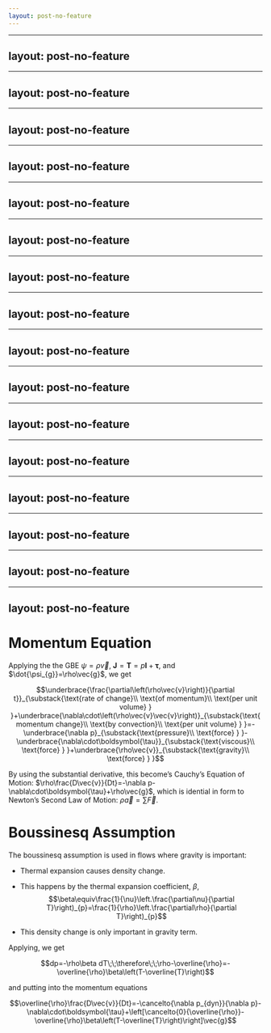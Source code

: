 ```yaml
---
layout: post-no-feature
---
```



---
layout: post-no-feature
---


---
layout: post-no-feature
---


---
layout: post-no-feature
---


---
layout: post-no-feature
---


---
layout: post-no-feature
---


---
layout: post-no-feature
---


---
layout: post-no-feature
---


---
layout: post-no-feature
---


---
layout: post-no-feature
---


---
layout: post-no-feature
---


---
layout: post-no-feature
---


---
layout: post-no-feature
---


---
layout: post-no-feature
---


---
layout: post-no-feature
---


---
layout: post-no-feature
---


---
layout: post-no-feature
---



Momentum Equation
=================

Applying the the GBE $\psi=\rho\vec{v}$, $\boldsymbol{J}=\boldsymbol{T}=p\boldsymbol{I}+\boldsymbol{\tau}$, and $\dot{\psi_{g}}=\rho\vec{g}$, we get

$$\underbrace{\frac{\partial\left(\rho\vec{v}\right)}{\partial t}}_{\substack{\text{rate of change}\\
\text{of momentum}\\
\text{per unit volume}
}
}+\underbrace{\nabla\cdot\left(\rho\vec{v}\vec{v}\right)}_{\substack{\text{momentum change}\\
\text{by convection}\\
\text{per unit volume}
}
}=-\underbrace{\nabla p}_{\substack{\text{pressure}\\
\text{force}
}
}-\underbrace{\nabla\cdot\boldsymbol{\tau}}_{\substack{\text{viscous}\\
\text{force}
}
}+\underbrace{\rho\vec{v}}_{\substack{\text{gravity}\\
\text{force}
}
}$$

By using the substantial derivative, this become’s Cauchy’s Equation of Motion: $\rho\frac{D\vec{v}}{Dt}=-\nabla p-\nabla\cdot\boldsymbol{\tau}+\rho\vec{g}$, which is idential in form to Newton’s Second Law of Motion: $\rho\vec{a}=\sum\vec{F}$.

Boussinesq Assumption
=====================

The boussinesq assumption is used in flows where gravity is important:

-   Thermal expansion causes density change.

-   This happens by the thermal expansion coefficient, $\beta$, $$\beta\equiv\frac{1}{\nu}\left.\frac{\partial\nu}{\partial T}\right)_{p}=\frac{1}{\rho}\left.\frac{\partial\rho}{\partial T}\right)_{p}$$

-   This density change is only important in gravity term.

Applying, we get

$$dp=-\rho\beta dT\;\;\therefore\;\;\rho-\overline{\rho}=-\overline{\rho}\beta\left(T-\overline{T}\right)$$

and putting into the momentum equations

$$\overline{\rho}\frac{D\vec{v}}{Dt}=-\cancelto{\nabla p_{dyn}}{\nabla p}-\nabla\cdot\boldsymbol{\tau}+\left[\cancelto{0}{\overline{\rho}}-\overline{\rho}\beta\left(T-\overline{T}\right)\right]\vec{g}$$

















